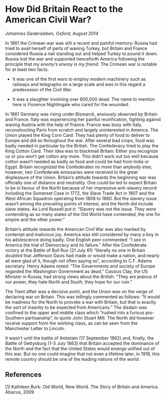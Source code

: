 
# How Did Britain React to the American Civil War?


*Johannes Siedersleben, Oxford, August 2014*

In 1861 the Crimean war was still a recent and painful memory: Russia had tried to avail herself of
parts of waning Turkey, but Britain and France considered Russia a nail standing out and helped Turkey to pound it down. Russia lost the war and supported henceforth America following the principle
that *my enemy’s enemy is my friend*. The Crimean war is notable for at least two facts:

* It was one of the first wars to employ modern machinery such as railways and telegraphs on a
large scale and was in this regard a predecessor of the Civil War.

* It was a slaughter involving over 800,000 dead. The name to mention here is Florence Nightingale 
who cared for the wounded.

In 1861 Germany was rising under Bismarck, anxiously observed by Britain and France. 
Italy was experiencing her painful reunification, fighting against waning Austria with the help of France. 
France was busy with Italy, reconstructing Paris from scratch and largely uninterested in America.
The Union played the King Corn Card: They had plenty of food to deliver to Europe and did so
throughout the war. After several bad crops, food was badly needed in particular by the British. The
Confederacy tried to play the King Cotton Card. Their idea was to blackmail Britain: Either you recognize us or you won’t get cotton any more. This didn’t work out too well because cotton wasn’t
needed as badly as food and could be had from India or Egypt. Britain recognized the Confederates
no more than anybody else; however, two Confederate emissaries were received to the great displeasure of the Union. Britain’s attitude towards the beginning war was officially one of distance and
neutrality. One could be led to expect Britain to be in favour of the North because of her impressive
anti-slavery record including the Somerset Case in 1772, the Slave Trade Act in 1807 and the West
African Squadron operating from 1808 to 1860. But the slavery issue wasn’t among the prevailing
points of interest, and the North did include slave states. As Lord Russell put it: “Slavery was not the
issue. They were contending as so many states of the Old World have contended, the one for empire
and the other power.”

Britain’s attitude towards the American Civil War was also marked by contempt and malicious joy.
America was still considered by many a boy in his adolescence doing badly. One English peer commented:
“I see in America the trial of Democracy and its failure.” After the Confederate victory at the
Battle of Bull Run (21 July 61) “literally no one in Britain doubted that Jefferson Davis had made or
would make a nation, and nearly all were glad of it, though not often saying so”, 
according to C.F. Adams secretary. Henry Adams noted: “The Governments and society of Europe 
regarded the Washington Government as dead.” Cassius Clay, the US Minister in Russia, 
had strong views about the British:
“They are jealous of our power, they hate North and South, they hope for our ruin.”

The Trent affair was a decisive point, and the Union was on the verge of declaring war on Britain. This
was tellingly commented as follows: “It would be madness for the North to provoke a war with Britain, but that is exactly the sort of insanity to be expected from Americans.” The disdain was confined
to the upper and middle class which “rushed into a furious pro-Southern partisanship”, to quote John
Stuart Mill. The North did however receive support from the working class, as can be seen from the
Manchester Letter to Lincoln.

It wasn’t until the battle of Antietam (17 September 1862) and, finally, the Battle of Gettysburg (1-3
July 1863) that Britain accepted the dominance of the North and the fact that the United States
would emerge unified out of this war. But no one could imagine that not even a lifetime later, in
1918, this remote country should be one of the leading nations of the world.

## References

[1] Kathleen Burk: Old World, New World. The Story of Britain and America. Abacus, 2009
